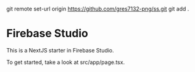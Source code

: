 
git remote set-url origin https://github.com/gres7132-png/ss.git
git add .


# Firebase Studio

This is a NextJS starter in Firebase Studio.

To get started, take a look at src/app/page.tsx.
